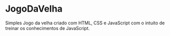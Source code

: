 # JogoDaVelha
Simples Jogo da velha criado com HTML, CSS e JavaScript com o intuito de treinar os conhecimentos de JavaScript.
